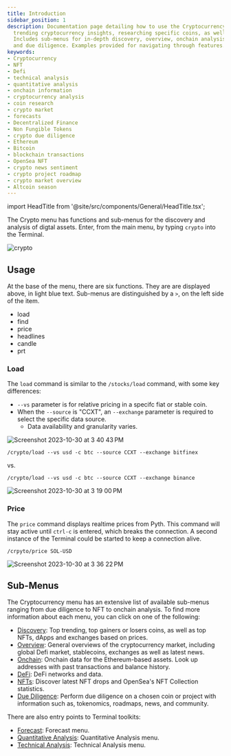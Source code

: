 ```yaml
---
title: Introduction
sidebar_position: 1
description: Documentation page detailing how to use the Cryptocurrency menu providing
  trending cryptocurrency insights, researching specific coins, as well as providing access to onchain information.
  Includes sub-menus for in-depth discovery, overview, onchain analysis, Defi, NFTs
  and due diligence. Examples provided for navigating through features.
keywords:
- Cryptocurrency
- NFT
- Defi
- technical analysis
- quantitative analysis
- onchain information
- cryptocurrency analysis
- coin research
- crypto market
- forecasts
- Decentralized Finance
- Non Fungible Tokens
- crypto due diligence
- Ethereum
- Bitcoin
- blockchain transactions
- OpenSea NFT
- crypto news sentiment
- crypto project roadmap
- crypto market overview
- Altcoin season
---
```


import HeadTitle from '@site/src/components/General/HeadTitle.tsx';

<HeadTitle title="Introduction - Crypto - Menus | OpenBB Terminal Docs" />

The Crypto menu has functions and sub-menus for the discovery and analysis of digtal assets.  Enter, from the main menu, by typing `crypto` into the Terminal.

![crypto](https://github.com/OpenBB-finance/OpenBBTerminal/assets/85772166/63ebe2a5-27c2-4ca5-bdfe-2c1d51dde69d)

## Usage

At the base of the menu, there are six functions. They are are displayed above, in light blue text.  Sub-menus are distinguished by a `>`, on the left side of the item.

- load
- find
- price
- headlines
- candle
- prt

### Load

The `load` command is similar to the `/stocks/load` command, with some key differences:

- `--vs` parameter is for relative pricing in a specifc fiat or stable coin.
- When the `--source` is "CCXT", an `--exchange` parameter is required to select the specific data source.
  - Data availability and granularity varies.

![Screenshot 2023-10-30 at 3 40 43 PM](https://github.com/OpenBB-finance/OpenBBTerminal/assets/85772166/f3bf898a-366a-4344-8b37-5621f411774f)

```console
/crypto/load --vs usd -c btc --source CCXT --exchange bitfinex
```

vs.

```console
/crypto/load --vs usd -c btc --source CCXT --exchange binance
```

![Screenshot 2023-10-30 at 3 19 00 PM](https://github.com/OpenBB-finance/OpenBBTerminal/assets/85772166/c87e14ff-08b1-4c54-81ec-a310ce7a5590)

### Price

The `price` command displays realtime prices from Pyth.  This command will stay active until `ctrl-c` is entered, which breaks the connection.  A second instance of the Terminal could be started to keep a connection alive.

```console
/crpyto/price SOL-USD
```

![Screenshot 2023-10-30 at 3 36 22 PM](https://github.com/OpenBB-finance/OpenBBTerminal/assets/85772166/fd3315f8-4500-4534-8fcc-24a330cc2ccf)


## Sub-Menus

The Cryptocurrency menu has an extensive list of available sub-menus ranging from due diligence to NFT to onchain analysis. To find more information about each menu, you can click on one of the following:

- [Discovery](disc.md): Top trending, top gainers or losers coins, as well as top NFTs, dApps and exchanges based on prices.
- [Overview](ov.md): General overviews of the cryptocurrency market, including global Defi market, stablecoins, exchanges as well as latest news.
- [Onchain](onchain.md): Onchain data for the Ethereum-based assets. Look up addresses with past transactions and balance history.
- [DeFi](defi.md): DeFi networks and data.
- [NFTs](nft.md): Discover latest NFT drops and OpenSea's NFT Collection statistics.
- [Due Diligence](dd.md): Perform due diligence on a chosen coin or project with information such as, tokenomics, roadmaps, news, and community.

There are also entry points to Terminal toolkits:

- [Forecast](/website/content/terminal/menus/forecast.md): Forecast menu.
- [Quantitative Analysis](/website/content/terminal/menus/common/qa.md): Quantitative Analysis menu.
- [Technical Analysis](/website/content/terminal/menus/common/ta.md): Technical Analysis menu.
